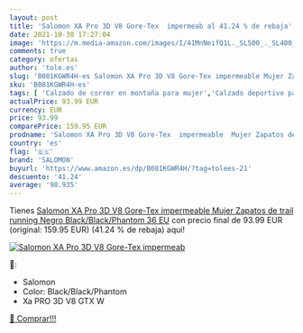 ```yaml
---
layout: post
title: 'Salomon XA Pro 3D V8 Gore-Tex  impermeab al 41.24 % de rebaja'
date: 2021-10-30 17:27:04
image: 'https://m.media-amazon.com/images/I/41MnNeifQ1L._SL500_._SL400_.jpg'
comments: true
category: ofertas
author: 'tole.es'
slug: 'B081KGWR4H-es Salomon XA Pro 3D V8 Gore-Tex impermeable Mujer Zapatos de...'
sku: 'B081KGWR4H-es'
tags: [ 'Calzado de correr en montaña para mujer','Calzado deportivo para mujer','Calzados de running para mujer','Zapatillas y calzado deportivo para mujer','Zapatos','Zapatos para mujer','Zapatos y complementos','salomon','zapatos', ]
actualPrice: 93.99 EUR
currency: EUR
price: 93.99
comparePrice: 159.95 EUR
prodname: 'Salomon XA Pro 3D V8 Gore-Tex  impermeable  Mujer Zapatos de trail running  Negro  Black/Black/Phantom   36 EU'
country: 'es'
flag: '🇪🇸'
brand: 'SALOMON'
buyurl: 'https://www.amazon.es/dp/B081KGWR4H/?tag=tolees-21'
descuento: '41.24'
average: '98.935'
---
```


Tienes [Salomon XA Pro 3D V8 Gore-Tex  impermeable  Mujer Zapatos de trail running  Negro  Black/Black/Phantom   36 EU](https://www.amazon.es/dp/B081KGWR4H/?tag=tolees-21) con precio final de  93.99 EUR (original: 159.95 EUR) (41.24 %  de rebaja) aqui!

[![Salomon XA Pro 3D V8 Gore-Tex  impermeab](https://m.media-amazon.com/images/I/41MnNeifQ1L._SL500_._SL400_.jpg)](https://www.amazon.es/dp/B081KGWR4H/?tag=tolees-21)

🔎:

- Salomon
- Color: Black/Black/Phantom
- Xa PRO 3D V8 GTX W

[🛒 Comprar!!!](https://www.amazon.es/dp/B081KGWR4H/?tag=tolees-21)
